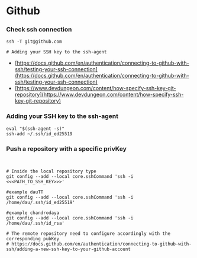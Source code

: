 # Github

### Check ssh connection

```
ssh -T git@github.com

# Adding your SSH key to the ssh-agent

```

* [https://docs.github.com/en/authentication/connecting-to-github-with-ssh/testing-your-ssh-connection](https://docs.github.com/en/authentication/connecting-to-github-with-ssh/testing-your-ssh-connection)
* [https://www.devdungeon.com/content/how-specify-ssh-key-git-repository](https://www.devdungeon.com/content/how-specify-ssh-key-git-repository)

### Adding your SSH key to the ssh-agent <a href="#adding-your-ssh-key-to-the-ssh-agent" id="adding-your-ssh-key-to-the-ssh-agent"></a>

```
eval "$(ssh-agent -s)"
ssh-add ~/.ssh/id_ed25519
```

### Push a repository with a specific privKey

```


# Inside the local repository type
git config --add --local core.sshCommand 'ssh -i <<<PATH_TO_SSH_KEY>>>'

#example dauTT
git config --add --local core.sshCommand 'ssh -i  /home/dau/.ssh/id_ed25519'

#example chandrodaya
git config --add --local core.sshCommand 'ssh -i  /home/dau/.ssh/id_rsa'

# The remote repository need to configure accordingly with the corresponding pubKey
# https://docs.github.com/en/authentication/connecting-to-github-with-ssh/adding-a-new-ssh-key-to-your-github-account 
```
